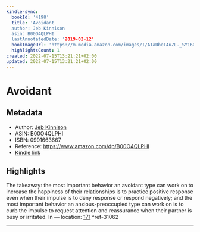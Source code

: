 ```yaml
---
kindle-sync:
  bookId: '4198'
  title: 'Avoidant
  author: Jeb Kinnison
  asin: B00O4QLPHI
  lastAnnotatedDate: '2019-02-12'
  bookImageUrl: 'https://m.media-amazon.com/images/I/A1aDbeT4uZL._SY160.jpg'
  highlightsCount: 1
created: 2022-07-15T13:21:21+02:00
updated: 2022-07-15T13:21:21+02:00
---
```

# Avoidant
## Metadata
* Author: [Jeb Kinnison](https://www.amazon.com/Jeb-Kinnison/e/B00IXY7WME/ref=dp_byline_cont_ebooks_1)
* ASIN: B00O4QLPHI
* ISBN: 0991663667
* Reference: https://www.amazon.com/dp/B00O4QLPHI
* [Kindle link](kindle://book?action=open&asin=B00O4QLPHI)

## Highlights
The takeaway: the most important behavior an avoidant type can work on to increase the happiness of their relationships is to practice positive response even when their impulse is to deny response or respond negatively; and the most important behavior an anxious-preoccupied type can work on is to curb the impulse to request attention and reassurance when their partner is busy or irritated. In — location: [171](kindle://book?action=open&asin=B00O4QLPHI&location=171) ^ref-31062

---
